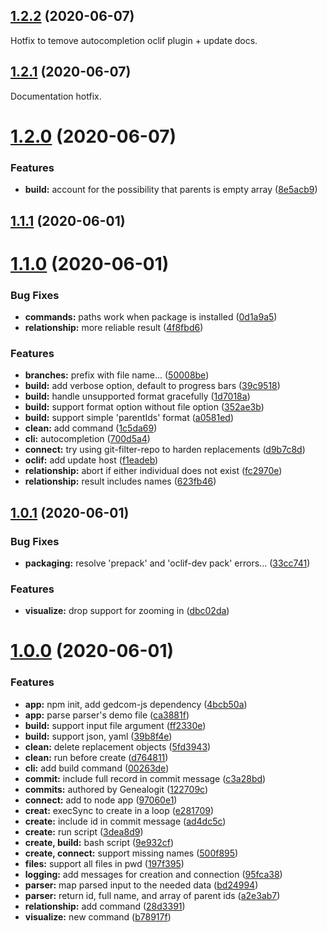 ## [1.2.2](https://github.com/olets/genealogit/compare/v1.2.1...v1.2.2) (2020-06-07)

Hotfix to temove autocompletion oclif plugin + update docs.

## [1.2.1](https://github.com/olets/genealogit/compare/v1.2.0...v1.2.1) (2020-06-07)

Documentation hotfix.

# [1.2.0](https://github.com/olets/genealogit/compare/v1.1.1...v1.2.0) (2020-06-07)


### Features

* **build:** account for the possibility that parents is empty array ([8e5acb9](https://github.com/olets/genealogit/commit/8e5acb9882fb34bf45521bb1d7440a44b352ed6e))



## [1.1.1](https://github.com/olets/genealogit/compare/v1.1.0...v1.1.1) (2020-06-01)



# [1.1.0](https://github.com/olets/genealogit/compare/v1.0.1...v1.1.0) (2020-06-01)


### Bug Fixes

* **commands:** paths work when package is installed ([0d1a9a5](https://github.com/olets/genealogit/commit/0d1a9a55ae037ac68814d2a589914f6e9059a3a1))
* **relationship:** more reliable result ([4f8fbd6](https://github.com/olets/genealogit/commit/4f8fbd6721735b58cac7d9f8457298617425123b))


### Features

* **branches:** prefix with file name... ([50008be](https://github.com/olets/genealogit/commit/50008befa7ed7b1ad9ac5a640ae95a2ae83952ad))
* **build:** add verbose option, default to progress bars ([39c9518](https://github.com/olets/genealogit/commit/39c9518344ee59ab04a1d7d36cf87972d886781e))
* **build:** handle unsupported format gracefully ([1d7018a](https://github.com/olets/genealogit/commit/1d7018ada19d7e2b8525aad6591b5946c36a1445))
* **build:** support format option without file option ([352ae3b](https://github.com/olets/genealogit/commit/352ae3be5ad21578b35f3ea8c455e9eefca62c0d))
* **build:** support simple 'parentIds' format ([a0581ed](https://github.com/olets/genealogit/commit/a0581edf3bb10989c97fafb6547ba0caff8201b7))
* **clean:** add command ([1c5da69](https://github.com/olets/genealogit/commit/1c5da6979c1ba51654b11a8d44b4188aa28eafb5))
* **cli:** autocompletion ([700d5a4](https://github.com/olets/genealogit/commit/700d5a4becf31cc53f874b88f5e32c4bdb14ce02))
* **connect:** try using git-filter-repo to harden replacements ([d9b7c8d](https://github.com/olets/genealogit/commit/d9b7c8dc06fdf2f6f49f7000218274810abbf11b))
* **oclif:** add update host ([f1eadeb](https://github.com/olets/genealogit/commit/f1eadeb9b0f887fb5d03a1ccd974b6653aa64302))
* **relationship:** abort if either individual does not exist ([fc2970e](https://github.com/olets/genealogit/commit/fc2970e641183af0eb5c7507f858b0540eb133f6))
* **relationship:** result includes names ([623fb46](https://github.com/olets/genealogit/commit/623fb46bbe1a090311e670a766dd140fd692a34a))



## [1.0.1](https://github.com/olets/genealogit/compare/v1.0.0...v1.0.1) (2020-06-01)


### Bug Fixes

* **packaging:** resolve 'prepack' and 'oclif-dev pack' errors... ([33cc741](https://github.com/olets/genealogit/commit/33cc741d688a0b3534dd770a244d8a0f89de058e))


### Features

* **visualize:** drop support for zooming in ([dbc02da](https://github.com/olets/genealogit/commit/dbc02dac3223085a95f954ca9d2f64df3b7c5223))



# [1.0.0](https://github.com/olets/genealogit/compare/9e932cf503dc1571fe2609101be0298786571fd7...v1.0.0) (2020-06-01)


### Features

* **app:** npm init, add gedcom-js dependency ([4bcb50a](https://github.com/olets/genealogit/commit/4bcb50af73eed97f6a1571a8c7ddf2675698edc5))
* **app:** parse parser's demo file ([ca3881f](https://github.com/olets/genealogit/commit/ca3881f13399eb8a3ce0e8294bdbc39cb780e61e))
* **build:** support input file argument ([ff2330e](https://github.com/olets/genealogit/commit/ff2330ee18c6ea98db537d48d253c7b735b0d383))
* **build:** support json, yaml ([39b8f4e](https://github.com/olets/genealogit/commit/39b8f4e7bab905b83992bbabaa339202ae0c4bd2))
* **clean:** delete replacement objects ([5fd3943](https://github.com/olets/genealogit/commit/5fd39435ae93c0be77fcf8b3340f0fd339dd4c48))
* **clean:** run before create ([d764811](https://github.com/olets/genealogit/commit/d764811239a322fae4598151980ccb54a11d760e))
* **cli:** add build command ([00263de](https://github.com/olets/genealogit/commit/00263deaad37ecdca8bb9b45975d9683d16b9d6a))
* **commit:** include full record in commit message ([c3a28bd](https://github.com/olets/genealogit/commit/c3a28bd906180ec4d791980066762dd7d97bf822))
* **commits:** authored by Genealogit ([122709c](https://github.com/olets/genealogit/commit/122709c9b814dfea70230bf9a9511f50bba09599))
* **connect:** add to node app ([97060e1](https://github.com/olets/genealogit/commit/97060e1eaf8c7c8c231e461763486dd2e0e99921))
* **creat:** execSync to create in a loop ([e281709](https://github.com/olets/genealogit/commit/e2817093aeb8f98c8dec52ece83b05e37a177323))
* **create:** include id in commit message ([ad4dc5c](https://github.com/olets/genealogit/commit/ad4dc5c8d24bd8a34633cd32c329046482bd44ac))
* **create:** run script ([3dea8d9](https://github.com/olets/genealogit/commit/3dea8d9800da0e38b588e1e4bd862188615206ee))
* **create, build:** bash script ([9e932cf](https://github.com/olets/genealogit/commit/9e932cf503dc1571fe2609101be0298786571fd7))
* **create, connect:** support missing names ([500f895](https://github.com/olets/genealogit/commit/500f895f6bc0cad38b9848be689a0e25e826f7d5))
* **files:** support all files in pwd ([197f395](https://github.com/olets/genealogit/commit/197f39510579c9455d8fa2e74b98676f60f650f2))
* **logging:** add messages for creation and connection ([95fca38](https://github.com/olets/genealogit/commit/95fca3828fda15fac7a4586e44e1548f526497b6))
* **parser:** map parsed input to the needed data ([bd24994](https://github.com/olets/genealogit/commit/bd249945eb392db321328e8495fa8eff2f805719))
* **parser:** return id, full name, and array of parent ids ([a2e3ab7](https://github.com/olets/genealogit/commit/a2e3ab74245703dc3de8713fa43774cd664a2d9e))
* **relationship:** add command ([28d3391](https://github.com/olets/genealogit/commit/28d339157740936c9cb807f8906231cd97422675))
* **visualize:** new command ([b78917f](https://github.com/olets/genealogit/commit/b78917f8fff331dd623f9ad2c000486609ac1cb2))



